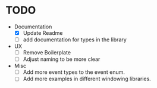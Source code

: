 # TODO

- Documentation
  - [X] Update Readme
  - [ ] add documentation for types in the library
- UX
  - [ ] Remove Boilerplate
  - [ ] Adjust naming to be more clear
- Misc
  - [ ] Add more event types to the event enum.
  - [ ] Add more examples in different windowing libraries.
